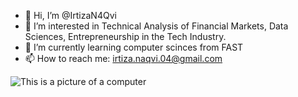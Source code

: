 - 👋 Hi, I’m @IrtizaN4Qvi
- 👀 I’m interested in Technical Analysis of Financial Markets, Data Sciences, 
Entrepreneurship in the Tech Industry. 
- 🌱 I’m currently learning computer scinces from FAST
- 📫 How to reach me: irtiza.naqvi.04@gmail.com

![This is a picture of a computer](https://img.freepik.com/free-photo/rear-view-programmer-working-all-night-long_1098-18697.jpg?t=st=1725387580~exp=1725391180~hmac=2b17e937e6e20c4a1847cb83901cea013e7284fed919a41494bdca4b034749b1&w=900)

<!---
IrtizaN4Qvi/IrtizaN4Qvi is a ✨ special ✨ repository because its `README.md` (this file) appears on your GitHub profile.
You can click the Preview link to take a look at your changes.
--->
